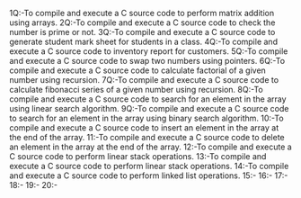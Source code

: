 1Q:-To compile and execute a C source code to perform matrix addition using arrays.
2Q:-To compile and execute a C source code to check the number is prime or not.
3Q:-To compile and execute a C source code to  generate student mark sheet for students in a class.
4Q:-To compile and execute a C source code to  inventory report for customers.
5Q:-To compile and execute a C source code to  swap two numbers using pointers.
6Q:-To compile and execute a C source code to calculate factorial of a given number using recursion.
7Q:-To compile and execute a C source code to calculate fibonacci series of a given number using recursion. 
8Q:-To compile and execute a C source code to search for an element in the array using linear search algorithm. 
9Q:-To compile and execute a C source code to search for an element in the array using binary search algorithm.
10:-To compile and execute a C source code to insert an element in the array at the end of the array.
11:-To compile and execute a C source code to delete an element in the array at the end of the array.
12:-To compile and execute a C  source code to perform linear stack operations. 
13:-To compile and execute a C  source code to perform linear stack operations. 
14:-To compile and execute a C  source code to perform linked list operations. 
15:-
16:-
17:-
18:-
19:-
20:-
